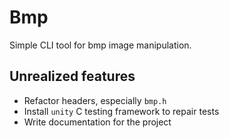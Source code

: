 # Bmp
Simple CLI tool for bmp image manipulation.

## Unrealized features
- Refactor headers, especially `bmp.h`
- Install `unity` C testing framework to repair tests
- Write documentation for the project
